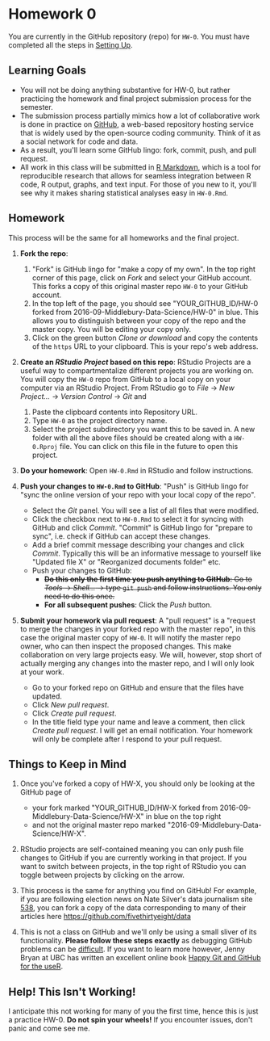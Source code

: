 Homework 0
================

You are currently in the GitHub repository (repo) for `HW-0`. You must have completed all the steps in [Setting Up](https://rudeboybert.github.io/MATH216/jekyll/update/2016/09/12/getting-started.html).

Learning Goals
--------------

-   You will not be doing anything substantive for HW-0, but rather practicing the homework and final project submission process for the semester.
-   The submission process partially mimics how a lot of collaborative work is done in practice on [GitHub](https://github.com/), a web-based repository hosting service that is widely used by the open-source coding community. Think of it as a social network for code and data.
-   As a result, you'll learn some GitHub lingo: fork, commit, push, and pull request.
-   All work in this class will be submitted in [R Markdown](http://rmarkdown.rstudio.com/), which is a tool for reproducible research that allows for seamless integration between R code, R output, graphs, and text input. For those of you new to it, you'll see why it makes sharing statistical analyses easy in `HW-0.Rmd`.

Homework
--------

This process will be the same for all homeworks and the final project.

1.  **Fork the repo**:
    1.  "Fork" is GitHub lingo for "make a copy of my own". In the top right corner of this page, click on *Fork* and select your GitHub account. This forks a copy of this original master repo `HW-0` to your GitHub account.
    2.  In the top left of the page, you should see "YOUR\_GITHUB\_ID/HW-0 forked from 2016-09-Middlebury-Data-Science/HW-0" in blue. This allows you to distinguish between your copy of the repo and the master copy. You will be editing your copy only.
    3.  Click on the green button *Clone or download* and copy the contents of the `https` URL to your clipboard. This is your repo's web address.

2.  **Create an *RStudio Project* based on this repo**: RStudio Projects are a useful way to compartmentalize different projects you are working on. You will copy the `HW-0` repo from GitHub to a local copy on your computer via an RStudio Project. From RStudio go to *File* -&gt; *New Project...* -&gt; *Version Control* -&gt; *Git* and
    1.  Paste the clipboard contents into Repository URL.
    2.  Type `HW-0` as the project directory name.
    3.  Select the project subdirectory you want this to be saved in. A new folder with all the above files should be created along with a `HW-0.Rproj` file. You can click on this file in the future to open this project.

3.  **Do your homework**: Open `HW-0.Rmd` in RStudio and follow instructions.
4.  **Push your changes to `HW-0.Rmd` to GitHub**: "Push" is GitHub lingo for "sync the online version of your repo with your local copy of the repo".
    -   Select the *Git* panel. You will see a list of all files that were modified.
    -   Click the checkbox next to `HW-0.Rmd` to select it for syncing with GitHub and click *Commit*. "Commit" is GitHub lingo for "prepare to sync", i.e. check if GitHub can accept these changes.
    -   Add a brief commit message describing your changes and click *Commit*. Typically this will be an informative message to yourself like "Updated file X" or "Reorganized documents folder" etc.
    -   Push your changes to GitHub:
        -   ~~**Do this only the first time you push anything to GitHub**: Go to *Tools* -&gt; *Shell...* -&gt; type `git push` and follow instructions. You only need to do this once.~~
        -   **For all subsequent pushes**: Click the *Push* button.

5.  **Submit your homework via pull request**: A "pull request" is a "request to merge the changes in your forked repo with the master repo", in this case the original master copy of `HW-0`. It will notify the master repo owner, who can then inspect the proposed changes. This make collaboration on very large projects easy. We will, however, stop short of actually merging any changes into the master repo, and I will only look at your work.
    -   Go to your forked repo on GitHub and ensure that the files have updated.
    -   Click *New pull request*.
    -   Click *Create pull request*.
    -   In the title field type your name and leave a comment, then click *Create pull request*. I will get an email notification. Your homework will only be complete after I respond to your pull request.

Things to Keep in Mind
----------------------

1.  Once you've forked a copy of HW-X, you should only be looking at the GitHub page of
    -   your fork marked "YOUR\_GITHUB\_ID/HW-X forked from 2016-09-Middlebury-Data-Science/HW-X" in blue on the top right
    -   and not the original master repo marked "2016-09-Middlebury-Data-Science/HW-X".

2.  RStudio projects are self-contained meaning you can only push file changes to GitHub if you are currently working in that project. If you want to switch between projects, in the top right of RStudio you can toggle between projects by clicking on the arrow.
3.  This process is the same for anything you find on GitHub! For example, if you are following election news on Nate Silver's data journalism site [538](http://fivethirtyeight.com/), you can fork a copy of the data corresponding to many of their articles here <https://github.com/fivethirtyeight/data>
4.  This is not a class on GitHub and we'll only be using a small sliver of its functionality. **Please follow these steps exactly** as debugging GitHub problems can be [difficult](http://ohshitgit.com/). If you want to learn more however, Jenny Bryan at UBC has written an excellent online book [Happy Git and GitHub for the useR](http://happygitwithr.com/).

Help! This Isn't Working!
-------------------------

I anticipate this not working for many of you the first time, hence this is just a practice HW-0. **Do not spin your wheels!** If you encounter issues, don't panic and come see me.
